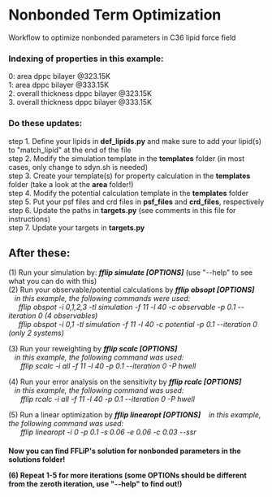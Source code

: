 # Nonbonded Term Optimization

Workflow to optimize nonbonded parameters in C36 lipid force field

<h3> Indexing of properties in this example:</h3>

0: area dppc bilayer @323.15K  
1: area dppc bilayer @333.15K  
2. overall thickness dppc bilayer @323.15K  
3. overall thickness dppc bilayer @333.15K  

<h3> Do these updates:</h3>

step 1. Define your lipids in **def_lipids.py** and make sure to add your lipid(s) to "match_lipid" at the end of the file  
step 2. Modify the simulation template in the **templates** folder (in most cases, only change to sdyn.sh is needed)  
step 3. Create your template(s) for property calculation in the **templates** folder (take a look at the **area** folder!)  
step 4. Modify the potential calculation template in the **templates** folder  
step 5. Put your psf files and crd files in **psf_files** and **crd_files**, respectively  
step 6. Update the paths in **targets.py** (see comments in this file for instructions)  
step 7. Update your targets in **targets.py**

<h2> After these:</h2>

(1) Run your simulation by: ***fflip simulate [OPTIONS]*** (use "--help" to see what you can do with this)  
(2) Run your observable/potential calculations by ***fflip obsopt [OPTIONS]***  
&nbsp;&nbsp;&nbsp;*in this example, the following commands were used:  
&nbsp;&nbsp;&nbsp;&nbsp;&nbsp;fflip obspot -i 0,1,2,3 -tl simulation -f 11 -l 40 -c observable -p 0.1 --iteration 0 (4 observables)   
&nbsp;&nbsp;&nbsp;&nbsp;&nbsp;fflip obspot -i 0,1 -tl simulation -f 11 -l 40 -c potential -p 0.1 --iteration 0 (only 2 systems)*  

(3) Run your reweighting by ***fflip scalc [OPTIONS]***  
&nbsp;&nbsp;&nbsp;*in this example, the following command was used:  
&nbsp;&nbsp;&nbsp;&nbsp;&nbsp;&nbsp;fflip scalc -i all -f 11 -l 40 -p 0.1 --iteration 0 -P hwell*  

(4) Run your error analysis on the sensitivity by ***fflip rcalc [OPTIONS]***  
&nbsp;&nbsp;&nbsp;*in this example, the following command was used:  
&nbsp;&nbsp;&nbsp;&nbsp;&nbsp;&nbsp;fflip rcalc -i all -f 11 -l 40 -p 0.1 --iteration 0 -P hwell*  

(5) Run a linear optimization by ***fflip linearopt [OPTIONS]***
&nbsp;&nbsp;&nbsp;*in this example, the following command was used:  
&nbsp;&nbsp;&nbsp;&nbsp;&nbsp;&nbsp;fflip linearopt -i 0 -p 0.1 -s 0.06 -e 0.06 -c 0.03 --ssr*  

<h4> Now you can find FFLiP's solution for nonbonded parameters in the solutions folder!<h\4>  

(6) Repeat 1-5 for more iterations (some OPTIONs should be different from the zeroth iteration, use "--help" to find out!)

